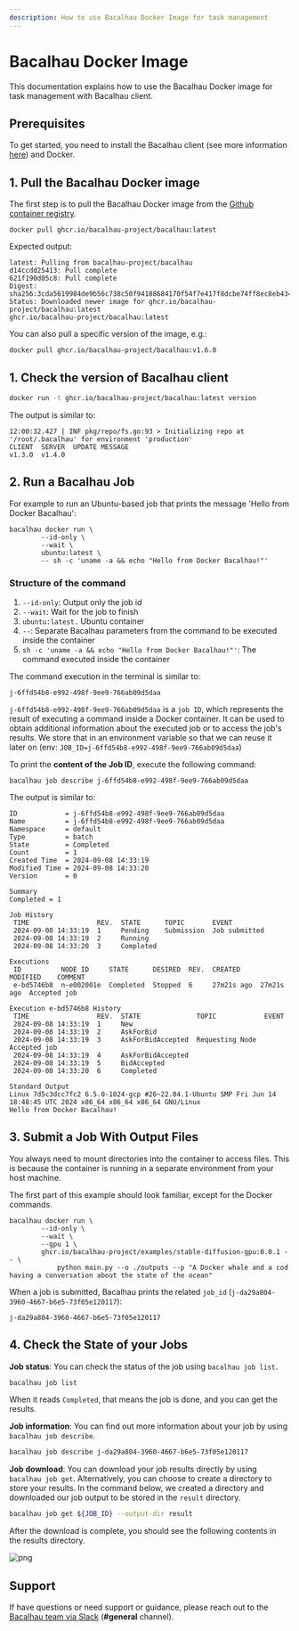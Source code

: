 ```yaml
---
description: How to use Bacalhau Docker Image for task management
---
```


# Bacalhau Docker Image

This documentation explains how to use the Bacalhau Docker image for task management with Bacalhau client.

## Prerequisites

To get started, you need to install the Bacalhau client (see more information [here](https://app.gitbook.com/s/c5oFaD28JCN1axzUG8eJ/getting-started/installation)) and Docker.

## 1. Pull the Bacalhau Docker image

The first step is to pull the Bacalhau Docker image from the [Github container registry](https://github.com/orgs/bacalhau-project/packages/container/package/bacalhau).

```
docker pull ghcr.io/bacalhau-project/bacalhau:latest
```

Expected output:

```shell
latest: Pulling from bacalhau-project/bacalhau
d14ccdd25413: Pull complete
621f190d05c8: Pull complete
Digest: sha256:3cda5619984de9b56c738c50f94188684170f54f7e417f8dcbe74ff8ec8eb434
Status: Downloaded newer image for ghcr.io/bacalhau-project/bacalhau:latest
ghcr.io/bacalhau-project/bacalhau:latest
```

You can also pull a specific version of the image, e.g.:

```
docker pull ghcr.io/bacalhau-project/bacalhau:v1.6.0
```

## 1. Check the version of Bacalhau client

```bash
docker run -t ghcr.io/bacalhau-project/bacalhau:latest version
```

The output is similar to:

```shell
12:00:32.427 | INF pkg/repo/fs.go:93 > Initializing repo at '/root/.bacalhau' for environment 'production'
CLIENT  SERVER  UPDATE MESSAGE 
v1.3.0  v1.4.0                 
```

## 2. Run a Bacalhau Job

For example to run an Ubuntu-based job that prints the message 'Hello from Docker Bacalhau':

```shell
bacalhau docker run \
        --id-only \
        --wait \
        ubuntu:latest \
        -- sh -c 'uname -a && echo "Hello from Docker Bacalhau!"'
```

### Structure of the command

1. `--id-only`: Output only the job id
2. `--wait`: Wait for the job to finish
3. `ubuntu:latest.` Ubuntu container
4. `--`: Separate Bacalhau parameters from the command to be executed inside the container
5. `sh -c 'uname -a && echo "Hello from Docker Bacalhau!"'`: The command executed inside the container

The command execution in the terminal is similar to:

```shell
j-6ffd54b8-e992-498f-9ee9-766ab09d5daa
```

`j-6ffd54b8-e992-498f-9ee9-766ab09d5daa` is a `job ID`, which represents the result of executing a command inside a Docker container. It can be used to obtain additional information about the executed job or to access the job's results. We store that in an environment variable so that we can reuse it later on (env: `JOB_ID=j-6ffd54b8-e992-498f-9ee9-766ab09d5daa`)

To print the **content of the Job ID**, execute the following command:

```
bacalhau job describe j-6ffd54b8-e992-498f-9ee9-766ab09d5daa
```

The output is similar to:

```shell
ID            = j-6ffd54b8-e992-498f-9ee9-766ab09d5daa
Name          = j-6ffd54b8-e992-498f-9ee9-766ab09d5daa
Namespace     = default
Type          = batch
State         = Completed
Count         = 1
Created Time  = 2024-09-08 14:33:19
Modified Time = 2024-09-08 14:33:20
Version       = 0

Summary
Completed = 1

Job History
 TIME                 REV.  STATE      TOPIC       EVENT         
 2024-09-08 14:33:19  1     Pending    Submission  Job submitted 
 2024-09-08 14:33:19  2     Running                              
 2024-09-08 14:33:20  3     Completed                            

Executions
 ID          NODE ID     STATE      DESIRED  REV.  CREATED     MODIFIED    COMMENT      
 e-bd5746b8  n-e002001e  Completed  Stopped  6     27m21s ago  27m21s ago  Accepted job 

Execution e-bd5746b8 History
 TIME                 REV.  STATE              TOPIC            EVENT        
 2024-09-08 14:33:19  1     New                                              
 2024-09-08 14:33:19  2     AskForBid                                        
 2024-09-08 14:33:19  3     AskForBidAccepted  Requesting Node  Accepted job 
 2024-09-08 14:33:19  4     AskForBidAccepted                                
 2024-09-08 14:33:19  5     BidAccepted                                      
 2024-09-08 14:33:20  6     Completed                                        

Standard Output
Linux 7d5c3dcc7fc2 6.5.0-1024-gcp #26~22.04.1-Ubuntu SMP Fri Jun 14 18:48:45 UTC 2024 x86_64 x86_64 x86_64 GNU/Linux
Hello from Docker Bacalhau!

```

## 3. Submit a Job With Output Files

You always need to mount directories into the container to access files. This is because the container is running in a separate environment from your host machine.

The first part of this example should look familiar, except for the Docker commands.

```shell
bacalhau docker run \                                   
        --id-only \
        --wait \
        --gpu 1 \
        ghcr.io/bacalhau-project/examples/stable-diffusion-gpu:0.0.1 -- \
            python main.py --o ./outputs --p "A Docker whale and a cod having a conversation about the state of the ocean"
```

When a job is submitted, Bacalhau prints the related `job_id` (`j-da29a804-3960-4667-b6e5-73f05e120117`):

```shell
j-da29a804-3960-4667-b6e5-73f05e120117
```

## 4. Check the State of your Jobs

**Job status**: You can check the status of the job using `bacalhau job list`.

```bash
bacalhau job list
```

When it reads `Completed`, that means the job is done, and you can get the results.

**Job information**: You can find out more information about your job by using `bacalhau job describe`.

```bash
bacalhau job describe j-da29a804-3960-4667-b6e5-73f05e120117
```

**Job download**: You can download your job results directly by using `bacalhau job get`. Alternatively, you can choose to create a directory to store your results. In the command below, we created a directory and downloaded our job output to be stored in the `result` directory.

```bash
bacalhau job get ${JOB_ID} --output-dir result
```

After the download is complete, you should see the following contents in the results directory.

![png](/img/index_25_0.png)

## Support

If have questions or need support or guidance, please reach out to the [Bacalhau team via Slack](https://bacalhauproject.slack.com/ssb/redirect) (**#general** channel).
